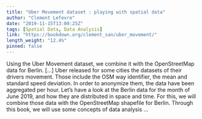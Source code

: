 ```yaml
---
title: "Uber Movement dataset : playing with spatial data"
author: "Clement Lefevre"
date: "2019-11-15T13:00:25Z"
tags: [Spatial Data, Data Analysis]
link: "https://bookdown.org/clement_san/uber_movement/"
length_weight: "12.4%"
pinned: false
---
```


Using the Uber Movement dataset, we combine it with the OpenStreetMap data for Berlin. [...] Uber released for some cities the datasets of their drivers movement. Those include the OSM way identifier, the mean and standard speed deviation. In order to anonymize them, the data have been aggregated per hour.
Let’s have a look at the Berlin data for the month of June 2019, and how they are distributed in space and time.
For this, we will combine those data with the OpenStreetMap shapefile for Berlin. Through this book, we will use some concepts of data analysis ...
